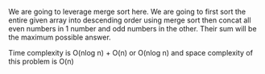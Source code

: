 We are going to leverage merge sort here. We are going to first sort the entire given array into descending order using merge sort then
concat all even numbers in 1 number and odd numbers in the other. Their sum will be the maximum possible answer.

Time complexity is O(nlog n) + O(n) or O(nlog n) and space complexity of this problem is O(n)